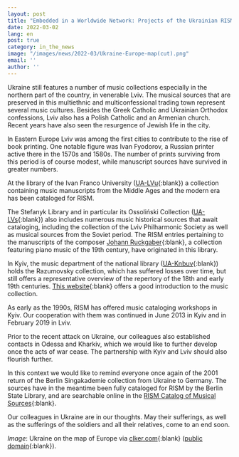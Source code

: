 ```yaml
---
layout: post
title: "Embedded in a Worldwide Network: Projects of the Ukrainian RISM Working Group"
date: 2022-03-02
lang: en
post: true
category: in_the_news
image: "/images/news/2022-03/Ukraine-Europe-map(cut).png"
email: ''
author: ''
---
```


Ukraine still features a number of music collections especially in the northern part of the country, in venerable Lviv. The musical sources that are preserved in this multiethnic and multiconfessional trading town represent several music cultures. Besides the Greek Catholic and Ukrainian Orthodox confessions, Lviv also has a Polish Catholic and an Armenian church. Recent years have also seen the resurgence of Jewish life in the city.

In Eastern Europe Lviv was among the first cities to contribute to the rise of book printing. One notable figure was Ivan Fyodorov, a Russian printer active there in the 1570s and 1580s. The number of prints surviving from this period is of course modest, while manuscript sources have survived in greater numbers.

At the library of the Ivan Franco University ([UA-LVu](https://opac.rism.info/search?View=rism&siglum=UA-LVu){:blank}) a collection containing music manuscripts from the Middle Ages and the modern era has been cataloged for RISM.

The Stefanyk Library and in particular its Ossoliński Collection ([UA-LVs](https://opac.rism.info/search?View=rism&siglum=UA-LVs){:blank}) also includes numerous music historical sources that await cataloging, including the collection of the Lviv Philharmonic Society as well as musical sources from the Soviet period. The RISM entries pertaining to the manuscripts of the composer [Johann Ruckgaber](https://opac.rism.info/search?View=rism&siglum=UA-LVs&author=Ruckgaber){:blank}, a collection featuring piano music of the 19th century, have originated in this library.

In Kyiv, the music department of the national library ([UA-Knbuv](https://opac.rism.info/search?View=rism&siglum=UA-Knbuv){:blank}) holds the Razumovsky collection, which has suffered losses over time, but still offers a representative overview of the repertory of the 18th and early 19th centuries. [This website](http://www.nbuv.gov.ua/node/66){:blank} offers a good introduction to the music collection. 

As early as the 1990s, RISM has offered music cataloging workshops in Kyiv. Our cooperation with them was continued in June 2013 in Kyiv and in February 2019 in Lviv.

Prior to the recent attack on Ukraine, our colleagues also established contacts in Odessa and Kharkiv, which we would like to further develop once the acts of war cease. The partnership with Kyiv and Lviv should also flourish further.

In this context we would like to remind everyone once again of the 2001 return of the Berlin Singakademie collection from Ukraine to Germany. The sources have in the meantime been fully cataloged for RISM by the Berlin State Library, and are searchable online in the [RISM Catalog of Musical Sources](https://opac.rism.info/index.php?id=4){:blank}.

Our colleagues in Ukraine are in our thoughts. May their sufferings, as well as the sufferings of the soldiers and all their relatives, come to an end soon.


_Image_: Ukraine on the map of Europe via [clker.com](https://www.clker.com/clipart-457972.html){:blank} ([public domain](https://creativecommons.org/publicdomain/zero/1.0/){:blank}).  
